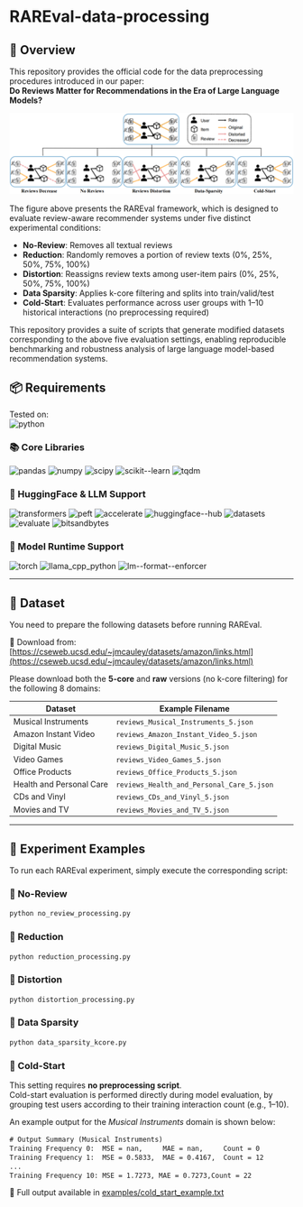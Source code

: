 # RAREval-data-processing

## 📘 Overview

This repository provides the official code for the data preprocessing procedures introduced in our paper:  
**Do Reviews Matter for Recommendations in the Era of Large Language Models?**

<p align="center">
  <img src="https://github.com/zhytk/RAREval-data-processing/blob/main/RAREval_framework.png?raw=true" alt="RAREval Framework" width="900"/>
</p>


The figure above presents the RAREval framework, which is designed to evaluate review-aware recommender systems under five distinct experimental conditions:

- **No-Review**: Removes all textual reviews  
- **Reduction**: Randomly removes a portion of review texts (0%, 25%, 50%, 75%, 100%)  
- **Distortion**: Reassigns review texts among user-item pairs (0%, 25%, 50%, 75%, 100%)  
- **Data Sparsity**: Applies k-core filtering and splits into train/valid/test  
- **Cold-Start**: Evaluates performance across user groups with 1–10 historical interactions (no preprocessing required)

This repository provides a suite of scripts that generate modified datasets corresponding to the above five evaluation settings, enabling reproducible benchmarking and robustness analysis of large language model-based recommendation systems.

## 📦 Requirements

Tested on:  
![python](https://img.shields.io/badge/python-%3E=3.8-blue)  

### 📚 Core Libraries  
![pandas](https://img.shields.io/badge/pandas-%3E=1.5-blue)
![numpy](https://img.shields.io/badge/numpy-%3E=1.23-blue)
![scipy](https://img.shields.io/badge/scipy-%3E=1.14.1-blue)
![scikit--learn](https://img.shields.io/badge/scikit--learn-%3E=1.5.2-blue)
![tqdm](https://img.shields.io/badge/tqdm-%3E=2.5.1-blue)

### 🤗 HuggingFace & LLM Support  
![transformers](https://img.shields.io/badge/transformers-4.45.2-green)
![peft](https://img.shields.io/badge/peft-0.12.0-green)
![accelerate](https://img.shields.io/badge/accelerate-%3E=1.1.1-green)
![huggingface--hub](https://img.shields.io/badge/huggingface--hub-%3E=0.29.3-green)
![datasets](https://img.shields.io/badge/datasets-%3E=3.0.0-green)
![evaluate](https://img.shields.io/badge/evaluate-%3E=0.4.3-green)
![bitsandbytes](https://img.shields.io/badge/bitsandbytes-%3E=0.43.1-green)

### 🧠 Model Runtime Support  
![torch](https://img.shields.io/badge/torch-%3E=2.5.1-red)
![llama_cpp_python](https://img.shields.io/badge/llama__cpp__python-0.2.90-red)
![lm--format--enforcer](https://img.shields.io/badge/lm--format--enforcer-%3E=0.10.10-red)

---

## 📂 Dataset

You need to prepare the following datasets before running RAREval.

🔗 Download from: [https://cseweb.ucsd.edu/~jmcauley/datasets/amazon/links.html](https://cseweb.ucsd.edu/~jmcauley/datasets/amazon/links.html)  

Please download both the **5-core** and **raw** versions (no k-core filtering) for the following 8 domains:

| Dataset                  | Example Filename                          |
|--------------------------|--------------------------------------------|
| Musical Instruments      | `reviews_Musical_Instruments_5.json`      |
| Amazon Instant Video     | `reviews_Amazon_Instant_Video_5.json`     |
| Digital Music            | `reviews_Digital_Music_5.json`            |
| Video Games              | `reviews_Video_Games_5.json`              |
| Office Products          | `reviews_Office_Products_5.json`          |
| Health and Personal Care | `reviews_Health_and_Personal_Care_5.json` |
| CDs and Vinyl            | `reviews_CDs_and_Vinyl_5.json`            |
| Movies and TV            | `reviews_Movies_and_TV_5.json`            |

---

## 🔬 Experiment Examples

To run each RAREval experiment, simply execute the corresponding script:

### 📌 No-Review
```bash
python no_review_processing.py

```

### 📌 Reduction
```bash
python reduction_processing.py
```

### 📌 Distortion
```bash
python distortion_processing.py
```

### 📌 Data Sparsity
```bash
python data_sparsity_kcore.py
```
### 📌 Cold-Start

This setting requires **no preprocessing script**.  
Cold-start evaluation is performed directly during model evaluation, by grouping test users according to their training interaction count (e.g., 1–10).

An example output for the *Musical Instruments* domain is shown below:
```text
# Output Summary (Musical Instruments)
Training Frequency 0:  MSE = nan,     MAE = nan,     Count = 0
Training Frequency 1:  MSE = 0.5833,  MAE = 0.4167,  Count = 12
...
Training Frequency 10: MSE = 1.7273, MAE = 0.7273,Count = 22
```
📄 Full output available in [examples/cold_start_example.txt](examples/cold_start_example.txt)





